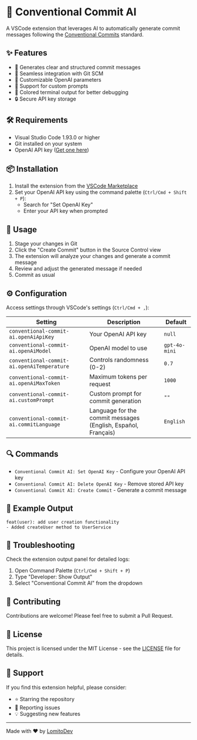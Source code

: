 # 🤖 Conventional Commit AI

A VSCode extension that leverages AI to automatically generate commit messages following the [Conventional Commits](https://www.conventionalcommits.org/) standard.

## ✨ Features

- 🎯 Generates clear and structured commit messages
- 🔄 Seamless integration with Git SCM
- 🎨 Customizable OpenAI parameters
- 📝 Support for custom prompts
- 🌈 Colored terminal output for better debugging
- 🔒 Secure API key storage

## 🛠️ Requirements

- Visual Studio Code 1.93.0 or higher
- Git installed on your system
- OpenAI API key ([Get one here](https://platform.openai.com/))

## 📦 Installation

1. Install the extension from the [VSCode Marketplace](https://marketplace.visualstudio.com/)
2. Set your OpenAI API key using the command palette (`Ctrl/Cmd + Shift + P`):
   - Search for "Set OpenAI Key"
   - Enter your API key when prompted

## 🚀 Usage

1. Stage your changes in Git
2. Click the "Create Commit" button in the Source Control view
3. The extension will analyze your changes and generate a commit message
4. Review and adjust the generated message if needed
5. Commit as usual

## ⚙️ Configuration

Access settings through VSCode's settings (`Ctrl/Cmd + ,`):

| Setting | Description | Default |
|---------|-------------|---------|
| `conventional-commit-ai.openAiApiKey` | Your OpenAI API key | `null` |
| `conventional-commit-ai.openAiModel` | OpenAI model to use | `gpt-4o-mini` |
| `conventional-commit-ai.openAiTemperature` | Controls randomness (0-2) | `0.7` |
| `conventional-commit-ai.openAiMaxToken` | Maximum tokens per request | `1000` |
| `conventional-commit-ai.customPrompt` | Custom prompt for commit generation | `""` |
| `conventional-commit-ai.commitLanguage` | Language for the commit messages (English, Español, Français) | `English` |

## 🔍 Commands

- `Conventional Commit AI: Set OpenAI Key` - Configure your OpenAI API key
- `Conventional Commit AI: Delete OpenAI Key` - Remove stored API key
- `Conventional Commit AI: Create Commit` - Generate a commit message

## 📝 Example Output
```
feat(user): add user creation functionality
- Added createUser method to UserService
```

## 🐛 Troubleshooting

Check the extension output panel for detailed logs:
1. Open Command Palette (`Ctrl/Cmd + Shift + P`)
2. Type "Developer: Show Output"
3. Select "Conventional Commit AI" from the dropdown

## 🤝 Contributing

Contributions are welcome! Please feel free to submit a Pull Request.

## 📄 License

This project is licensed under the MIT License - see the [LICENSE](LICENSE) file for details.

## 💖 Support

If you find this extension helpful, please consider:
- ⭐ Starring the repository
- 🐛 Reporting issues
- 💡 Suggesting new features

---

Made with ❤️ by [LomitoDev](https://github.com/LomitoDev)